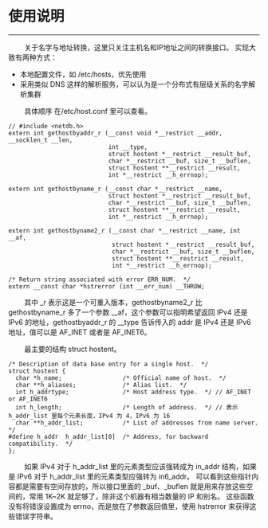 # 使用说明
***

&emsp;&emsp;
关于名字与地址转换，这里只关注主机名和IP地址之间的转换接口。
实现大致有两种方式：

+ 本地配置文件，如 /etc/hosts，优先使用
+ 采用类似 DNS 这样的解析服务，可以认为是一个分布式有层级关系的名字解析集群

&emsp;&emsp;
具体顺序 在/etc/host.conf 里可以查看。


    // #include <netdb.h>
    extern int gethostbyaddr_r (__const void *__restrict __addr, __socklen_t __len,
                                int __type,
                                struct hostent *__restrict __result_buf,
                                char *__restrict __buf, size_t __buflen,
                                struct hostent **__restrict __result,
                                int *__restrict __h_errnop);
    
    extern int gethostbyname_r (__const char *__restrict __name,
                                struct hostent *__restrict __result_buf,
                                char *__restrict __buf, size_t __buflen,
                                struct hostent **__restrict __result,
                                int *__restrict __h_errnop);
    
    extern int gethostbyname2_r (__const char *__restrict __name, int __af,
                                 struct hostent *__restrict __result_buf,
                                 char *__restrict __buf, size_t __buflen,
                                 struct hostent **__restrict __result,
                                 int *__restrict __h_errnop);
    
    /* Return string associated with error ERR_NUM.  */
    extern __const char *hstrerror (int __err_num) __THROW;


&emsp;&emsp;
其中 \_r 表示这是一个可重入版本，gethostbyname2\_r 比 gethostbyname\_r 多了一个参数 \_\_af，这个参数可以指明希望返回 IPv4 还是 IPv6 的地址，gethostbyaddr\_r 的 \_\_type 告诉传入的 addr 是 IPv4 还是 IPv6 地址，值可以是 AF\_INET 或者是 AF\_INET6。

&emsp;&emsp;
最主要的结构 struct hostent。

    /* Description of data base entry for a single host.  */
    struct hostent {
      char *h_name;                 /* Official name of host.  */
      char **h_aliases;             /* Alias list.  */
      int h_addrtype;               /* Host address type.  */ // AF_INET or AF_INET6
      int h_length;                 /* Length of address.  */ // 表示 h_addr_list 里每个元素长度，IPv4 为 4，IPv6 为 16
      char **h_addr_list;           /* List of addresses from name server.  */
    #define h_addr  h_addr_list[0]  /* Address, for backward compatibility.  */
    };

&emsp;&emsp;
如果 IPv4 对于 h\_addr\_list 里的元素类型应该强转成为 in\_addr 结构，如果是 IPv6 对于 h\_addr\_list 里的元素类型应强转为 in6\_addr。
可以看到这些指针内容都是需要有空间存放的，所以接口里面的 \_buf、\_buflen 就是用来存放这些空间的，常用 1K~2K 就足够了，除非这个机器有相当数量的 IP 和别名。
这些函数没有将错误设置成为 errno，而是放在了参数返回值里，使用 hstrerror 来获得这些错误字符串。
